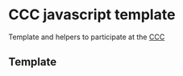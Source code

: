 # CCC javascript template
Template and helpers to participate at the [CCC](https://codingcontest.org)

## Template
